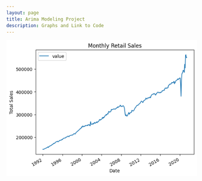 ```yaml
---
layout: page
title: Arima Modeling Project
description: Graphs and Link to Code
---
```



![A graph of monthly retails sales. The x-axis contains the years, ranging from 1992 to 2020. The y-axis contains total sales, ranging from 0 to over 500,000 in dollars. The line is going up diagonally to the right, with spikes here and there.](/assets/images/arima_sales_graph.png)